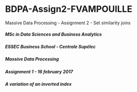 # BDPA-Assign2-FVAMPOUILLE
Massive Data Processing - Assignment 2 - Set similarity joins


##### MSc in Data Sciences and Business Analytics
##### ESSEC Business School - Centrale Supélec
##### 
##### Massive Data Processing
##### Assignment 1 - 16 february 2017
##### A variation of an inverted index

